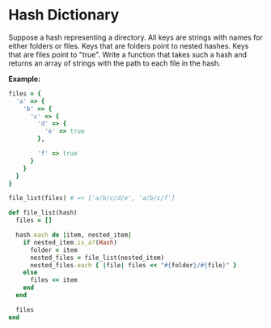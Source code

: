 # Hash Dictionary

Suppose a hash representing a directory. All keys are strings with
names for either folders or files. Keys that are folders point to
nested hashes. Keys that are files point to "true". Write a function
that takes such a hash and returns an array of strings with the path to
each file in the hash.

**Example:**

```ruby
files = {
  'a' => {
    'b' => {
      'c' => {
        'd' => {
          'e' => true
        },

        'f' => true
      }
    }
  }
}

file_list(files) # => ['a/b/c/d/e', 'a/b/c/f']
```


```ruby
def file_list(hash)
  files = []

  hash.each do |item, nested_item|
    if nested_item.is_a?(Hash)
      folder = item
      nested_files = file_list(nested_item)
      nested_files.each { |file| files << "#{folder}/#{file}" }
    else
      files << item
    end
  end

  files
end
```
